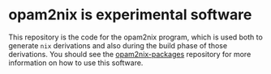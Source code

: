 # opam2nix is experimental software

This repository is the code for the opam2nix program, which is used both to generate `nix` derivations and also during the build phase of those derivations. You should see the [opam2nix-packages](https://github.com/gfxmonk/opam2nix-packages) repository for more information on how to use this software.

